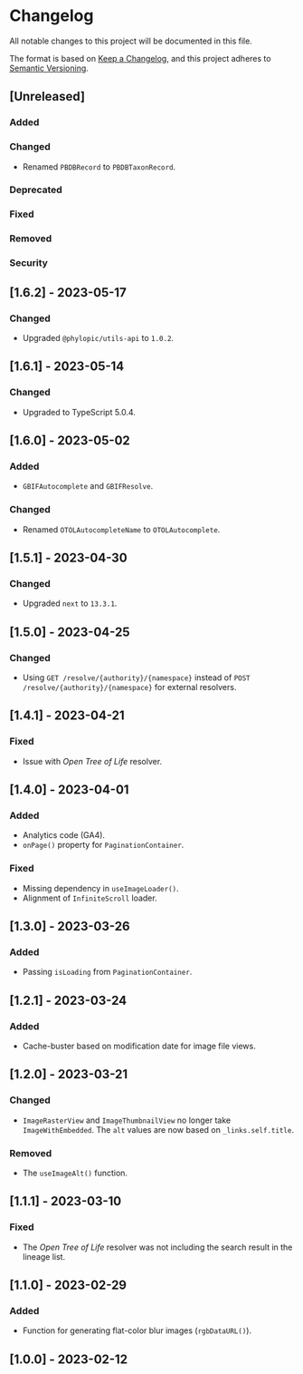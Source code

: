 # Changelog

All notable changes to this project will be documented in this file.

The format is based on [Keep a Changelog](https://keepachangelog.com/en/1.0.0/),
and this project adheres to [Semantic Versioning](https://semver.org/spec/v2.0.0.html).

## [Unreleased]

### Added

### Changed

-   Renamed `PBDBRecord` to `PBDBTaxonRecord`.

### Deprecated

### Fixed

### Removed

### Security

## [1.6.2] - 2023-05-17

### Changed

-   Upgraded `@phylopic/utils-api` to `1.0.2`.

## [1.6.1] - 2023-05-14

### Changed

-   Upgraded to TypeScript 5.0.4.

## [1.6.0] - 2023-05-02

### Added

-   `GBIFAutocomplete` and `GBIFResolve`.

### Changed

-   Renamed `OTOLAutocompleteName` to `OTOLAutocomplete`.

## [1.5.1] - 2023-04-30

### Changed

-   Upgraded `next` to `13.3.1`.

## [1.5.0] - 2023-04-25

### Changed

-   Using `GET /resolve/{authority}/{namespace}` instead of `POST /resolve/{authority}/{namespace}` for external resolvers.

## [1.4.1] - 2023-04-21

### Fixed

-   Issue with _Open Tree of Life_ resolver.

## [1.4.0] - 2023-04-01

### Added

-   Analytics code (GA4).
-   `onPage()` property for `PaginationContainer`.

### Fixed

-   Missing dependency in `useImageLoader()`.
-   Alignment of `InfiniteScroll` loader.

## [1.3.0] - 2023-03-26

### Added

-   Passing `isLoading` from `PaginationContainer`.

## [1.2.1] - 2023-03-24

### Added

-   Cache-buster based on modification date for image file views.

## [1.2.0] - 2023-03-21

### Changed

-   `ImageRasterView` and `ImageThumbnailView` no longer take `ImageWithEmbedded`. The `alt` values are now based on `_links.self.title`.

### Removed

-   The `useImageAlt()` function.

## [1.1.1] - 2023-03-10

### Fixed

-   The _Open Tree of Life_ resolver was not including the search result in the lineage list.

## [1.1.0] - 2023-02-29

### Added

-   Function for generating flat-color blur images (`rgbDataURL()`).

## [1.0.0] - 2023-02-12
